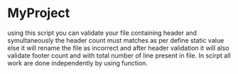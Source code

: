 # MyProject

using this script you can validate your file containing header 
and symultaneously the header count must matches as per define 
static value else it will rename the file as incorrect and after 
header validation it will also validate footer count and with total 
number of line present in file.
In scirpt all work are done independently by using function.
